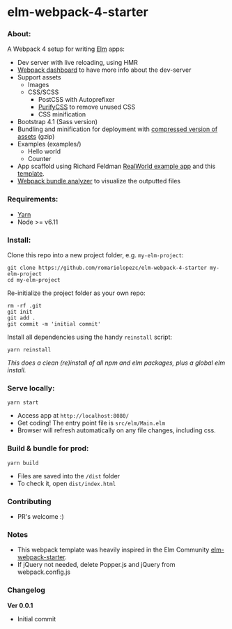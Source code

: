 # elm-webpack-4-starter

### About:
A Webpack 4 setup for writing [Elm](http://elm-lang.org/) apps:

* Dev server with live reloading, using HMR
* [Webpack dashboard](https://github.com/FormidableLabs/webpack-dashboard) to have more info about the dev-server
* Support assets
  * Images
  * CSS/SCSS
    * PostCSS with Autoprefixer
    * [PurifyCSS](https://github.com/purifycss/purifycss) to remove unused CSS
    * CSS minification
* Bootstrap 4.1 (Sass version)
* Bundling and minification for deployment with [compressed version of assets](https://github.com/webpack-contrib/compression-webpack-plugin) (gzip)
* Examples (examples/)
  - Hello world
  - Counter
* App scaffold using Richard Feldman [RealWorld example app](https://github.com/rtfeldman/elm-spa-example) and this [template](https://github.com/simon-larsson/elm-spa-template).
* [Webpack bundle analyzer](https://github.com/webpack-contrib/webpack-bundle-analyzer) to visualize the outputted files


### Requirements:
- [Yarn](https://yarnpkg.com/lang/en/docs/install/)
- Node >= v6.11

### Install:

Clone this repo into a new project folder, e.g. `my-elm-project`:
```
git clone https://github.com/romariolopezc/elm-webpack-4-starter my-elm-project
cd my-elm-project
```

Re-initialize the project folder as your own repo:
```
rm -rf .git
git init
git add .
git commit -m 'initial commit'
```

Install all dependencies using the handy `reinstall` script:
```
yarn reinstall
```
*This does a clean (re)install of all npm and elm packages, plus a global elm install.*


### Serve locally:
```
yarn start
```
* Access app at `http://localhost:8080/`
* Get coding! The entry point file is `src/elm/Main.elm`
* Browser will refresh automatically on any file changes, including css.


### Build & bundle for prod:
```
yarn build
```

* Files are saved into the `/dist` folder
* To check it, open `dist/index.html`

### Contributing
- PR's welcome :)

### Notes
* This webpack template was heavily inspired in the Elm Community [elm-webpack-starter](https://github.com/elm-community/elm-webpack-starter).
* If jQuery not needed, delete Popper.js and jQuery from webpack.config.js

### Changelog

**Ver 0.0.1**
* Initial commit
